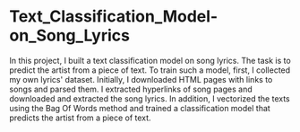 # Text_Classification_Model-on_Song_Lyrics


In this project, I built a text classification model on song lyrics. The task is to predict the artist from a piece of text. To train such a model, first, I collected my own lyrics' dataset. Initially, I downloaded HTML pages with links to songs and parsed them. I extracted hyperlinks of song pages and downloaded and extracted the song lyrics. In addition, I vectorized the texts using the Bag Of Words method and trained a classification model that predicts the artist from a piece of text.

